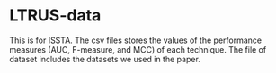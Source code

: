 # LTRUS-data
This is for ISSTA.
The csv files stores the values of the performance measures (AUC, F-measure, and MCC) of each technique.
The file of dataset includes the datasets we used in the paper.
